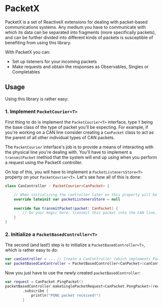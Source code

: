 # PacketX

PacketX is a set of ReactiveX extensions for dealing with packet-based communications systems. Any medium you have to communicate with which its data can be separated into fragments (more specifically packets), and can be further divided into different kinds of packets is susceptible of benefiting from using this library.

With PacketX you can:
 * Set up listeners for your incoming packets
 * Make requests and obtain the responses as Observables, Singles or Completables
 
## Usage

Using this library is rather easy:

### 1. Implement `PacketCourier<T>`

First thing to do is implement the `PacketCourier<T>` interface, type `T` being the base class of the type of packet you'll be expecting. For example, if you're working on a CAN line consider creating a `CanPacket` class to act as the parent of all other individual types of CAN packets.

The `PacketCourier` interface's job is to provide a means of interacting with the physical line you're dealing with. You'll have to implement a `transmitPacket` method that the system will end up using when you perform a request using the PacketX controller.

On top of this, you will have to implement a `PacketListenersStore<T>` property on your `PacketCourier<T>`. Let's see how all of this is done:

```kotlin
class CanController : PacketCourier<CanPacket> {

    // When initializing the controller later on this property will be initialized for you, so you can leave it as a lateinit for now.
    override lateinit var packetListenersStore = null
    
    override fun transmitPacket(packet: CanPacket) {
        // Do your magic here: transmit this packet into the CAN line.
    }
}
```

### 2. Initialize a `PacketBasedController<T>`

The second (and last!) step is to initialize a `PacketBasedController<T>`, which is rather easy to do:
```kotlin
var canController = ... // Create a CanController (which implements PacketCourier) instance
var packetBasedCanController = PacketBasedController<CanPacket>(canController) // Pass a PacketCourier instance
```

Now you just have to use the newly created `packetBasedController`:
```kotlin
var request = CanPacket.PingPacket()
packetBasedController.makeSinglePacketRequest<CanPacket.PongPacket>(request, timeout = 2000)
        .subscribe {
            println("PONG packet received!")
        }
```